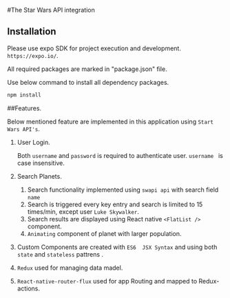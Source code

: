 #The Star Wars API integration


## Installation

Please use expo SDK for project execution and development. `https://expo.io/`.

All required packages are marked in "package.json" file.

Use below command to install all dependency packages.

```bash
npm install 
```
##Features.

Below mentioned feature are implemented in this application using `Start Wars API's`.

1) User Login.

    Both `username` and `password` is required to authenticate user. `username ` is case insensitive.
        
2) Search Planets.
    1. Search functionality implemented using `swapi api` with search field `name` 
    2. Search is triggered every key entry and search is limited to 15 times/min, except user `Luke Skywalker`.   
    3. Search results are displayed using React native `<FlatList />` component.
    4. `Animating` component of planet with larger population.
3) Custom Components are created with `ES6  JSX Syntax` and using both `state` and `stateless` pattrens . 
4) `Redux` used for managing data madel.
5) `React-native-router-flux` used for app Routing and mapped to Redux-actions.